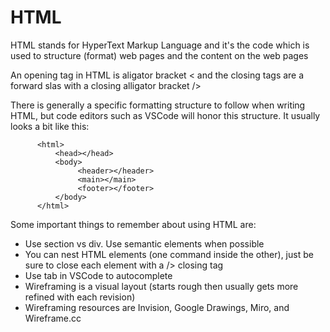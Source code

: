 # HTML 

HTML stands for HyperText Markup Language and it's the code which is used to structure (format) web pages and the content on the web pages

An opening tag in HTML is aligator bracket < and the closing tags are a forward slas with a closing alligator bracket />

There is generally a specific formatting structure to follow when writing HTML, but code editors such as VSCode will honor this structure. It usually looks a bit like this:


          <html>
              <head></head>
              <body>
                   <header></header>
                   <main></main>
                   <footer></footer>
              </body>
          </html>
          
          
Some important things to remember about using HTML are:

+ Use section vs div. Use semantic elements when possible
+ You can nest HTML elements (one command inside the other), just be sure to close each element with a /> closing tag 
+ Use tab in VSCode to autocomplete
+ Wireframing is a visual layout (starts rough then usually gets more refined with each revision)
+ Wireframing resources are Invision, Google Drawings, Miro, and Wireframe.cc


         
        
